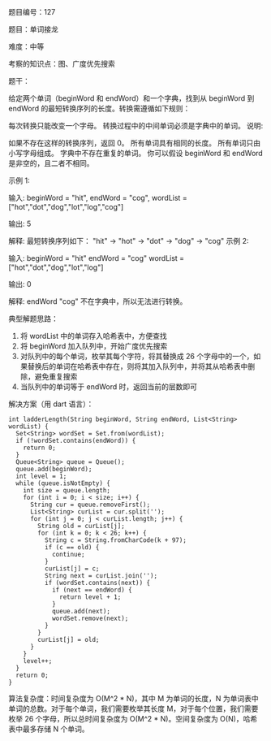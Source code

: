 题目编号：127

题目：单词接龙

难度：中等

考察的知识点：图、广度优先搜索

题干：

给定两个单词（beginWord 和 endWord）和一个字典，找到从 beginWord 到 endWord 的最短转换序列的长度。转换需遵循如下规则：

每次转换只能改变一个字母。
转换过程中的中间单词必须是字典中的单词。
说明:

如果不存在这样的转换序列，返回 0。
所有单词具有相同的长度。
所有单词只由小写字母组成。
字典中不存在重复的单词。
你可以假设 beginWord 和 endWord 是非空的，且二者不相同。

示例 1:

输入:
beginWord = "hit",
endWord = "cog",
wordList = ["hot","dot","dog","lot","log","cog"]

输出: 5

解释: 最短转换序列如下：
"hit" -> "hot" -> "dot" -> "dog" -> "cog"
示例 2:

输入:
beginWord = "hit"
endWord = "cog"
wordList = ["hot","dot","dog","lot","log"]

输出: 0

解释: endWord "cog" 不在字典中，所以无法进行转换。

典型解题思路：

1. 将 wordList 中的单词存入哈希表中，方便查找
2. 将 beginWord 加入队列中，开始广度优先搜索
3. 对队列中的每个单词，枚举其每个字符，将其替换成 26 个字母中的一个，如果替换后的单词在哈希表中存在，则将其加入队列中，并将其从哈希表中删除，避免重复搜索
4. 当队列中的单词等于 endWord 时，返回当前的层数即可

解决方案（用 dart 语言）：

```
int ladderLength(String beginWord, String endWord, List<String> wordList) {
  Set<String> wordSet = Set.from(wordList);
  if (!wordSet.contains(endWord)) {
    return 0;
  }
  Queue<String> queue = Queue();
  queue.add(beginWord);
  int level = 1;
  while (queue.isNotEmpty) {
    int size = queue.length;
    for (int i = 0; i < size; i++) {
      String cur = queue.removeFirst();
      List<String> curList = cur.split('');
      for (int j = 0; j < curList.length; j++) {
        String old = curList[j];
        for (int k = 0; k < 26; k++) {
          String c = String.fromCharCode(k + 97);
          if (c == old) {
            continue;
          }
          curList[j] = c;
          String next = curList.join('');
          if (wordSet.contains(next)) {
            if (next == endWord) {
              return level + 1;
            }
            queue.add(next);
            wordSet.remove(next);
          }
        }
        curList[j] = old;
      }
    }
    level++;
  }
  return 0;
}
```

算法复杂度：时间复杂度为 O(M^2 * N)，其中 M 为单词的长度，N 为单词表中单词的总数。对于每个单词，我们需要枚举其长度 M，对于每个位置，我们需要枚举 26 个字母，所以总时间复杂度为 O(M^2 * N)。空间复杂度为 O(N)，哈希表中最多存储 N 个单词。